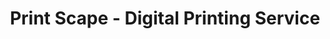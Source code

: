 ---
title: "Print Scape - Digital Printing Service"
url: /loeon/print-scape-digital-printing-service/
shop: copyshop
---
